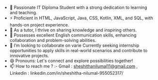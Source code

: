 - 🌟 Passionate IT Diploma Student with a strong dedication to learning and teaching.  
- ⚡ Proficient in HTML, JavaScript, Java, CSS, Kotlin, XML, and SQL, with hands-on project experience.
- 👀 As a tutor, I thrive on sharing knowledge and inspiring others.
- 🌱 Possesses excellent English communication skills, enhancing collaboration and problem-solving abilities.
- 💞️ I’m looking to collaborate on varie Currently seeking internship opportunities to apply skills in real-world scenarios and contribute to innovative projects. 
- 😄 Pronouns: Let's connect and explore possibilities together!
- 📫 How to reach me ? :- Gmail : sheshithanilumal11@gmail.com , Linkedin : linkedin.com/in/sheshitha-nilumal-955052317/

<!---
Sheshitha-Nilumal/Sheshitha-Nilumal is a ✨ special ✨ repository because its `README.md` (this file) appears on your GitHub profile.
You can click the Preview link to take a look at your changes.
--->
